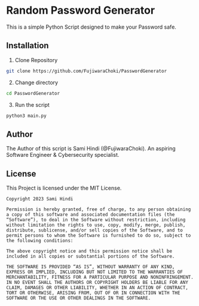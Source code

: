 # Random Password Generator
This is a simple Python Script designed to make your Password safe.

## Installation

1. Clone Repository
```bash
git clone https://github.com/FujiwaraChoki/PasswordGenerator
```

2. Change directory
```bash
cd PasswordGenerator
```

3. Run the script
```bash
python3 main.py
```

## Author

The Author of this script is Sami Hindi (@FujiwaraChoki). An aspiring Software Engineer & Cybersecurity specialist.

## License

This Project is licensed under the MIT License.

```
Copyright 2023 Sami Hindi

Permission is hereby granted, free of charge, to any person obtaining a copy of this software and associated documentation files (the “Software”), to deal in the Software without restriction, including without limitation the rights to use, copy, modify, merge, publish, distribute, sublicense, and/or sell copies of the Software, and to permit persons to whom the Software is furnished to do so, subject to the following conditions:

The above copyright notice and this permission notice shall be included in all copies or substantial portions of the Software.

THE SOFTWARE IS PROVIDED “AS IS”, WITHOUT WARRANTY OF ANY KIND, EXPRESS OR IMPLIED, INCLUDING BUT NOT LIMITED TO THE WARRANTIES OF MERCHANTABILITY, FITNESS FOR A PARTICULAR PURPOSE AND NONINFRINGEMENT. IN NO EVENT SHALL THE AUTHORS OR COPYRIGHT HOLDERS BE LIABLE FOR ANY CLAIM, DAMAGES OR OTHER LIABILITY, WHETHER IN AN ACTION OF CONTRACT, TORT OR OTHERWISE, ARISING FROM, OUT OF OR IN CONNECTION WITH THE SOFTWARE OR THE USE OR OTHER DEALINGS IN THE SOFTWARE.
```
